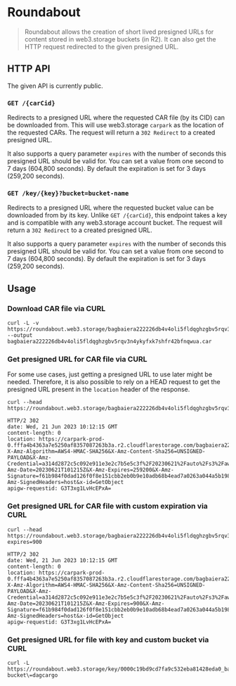 # Roundabout

> Roundabout allows the creation of short lived presigned URLs for content stored in web3.storage buckets (in R2). It can also get the HTTP request redirected to the given presigned URL.

## HTTP API

The given API is currently public.

### `GET /{carCid}`

Redirects to a presigned URL where the requested CAR file (by its CID) can be downloaded from. This will use web3.storage `carpark` as the location of the requested CARs. The request will return a `302 Redirect` to a created presigned URL.

It also supports a query parameter `expires` with the number of seconds this presigned URL should be valid for. You can set a value from one second to 7 days (604,800 seconds). By default the expiration is set for 3 days (259,200 seconds).

### `GET /key/{key}?bucket=bucket-name`

Redirects to a presigned URL where the requested bucket value can be downloaded from by its key. Unlike `GET /{carCid}`, this endpoint takes a key and is compatible with any web3.storage account bucket. The request will return a `302 Redirect` to a created presigned URL.

It also supports a query parameter `expires` with the number of seconds this presigned URL should be valid for. You can set a value from one second to 7 days (604,800 seconds). By default the expiration is set for 3 days (259,200 seconds).

## Usage

### Download CAR file via CURL

```console
curl -L -v https://roundabout.web3.storage/bagbaiera222226db4v4oli5fldqghzgbv5rqv3n4ykyfxk7shfr42bfnqwua --output bagbaiera222226db4v4oli5fldqghzgbv5rqv3n4ykyfxk7shfr42bfnqwua.car
```

### Get presigned URL for CAR file via CURL

For some use cases, just getting a presigned URL to use later might be needed. Therefore, it is also possible to rely on a HEAD request to get the presigned URL present in the `location` header of the response.

```console
curl --head https://roundabout.web3.storage/bagbaiera222226db4v4oli5fldqghzgbv5rqv3n4ykyfxk7shfr42bfnqwua

HTTP/2 302
date: Wed, 21 Jun 2023 10:12:15 GMT
content-length: 0
location: https://carpark-prod-0.fffa4b4363a7e5250af8357087263b3a.r2.cloudflarestorage.com/bagbaiera222226db4v4oli5fldqghzgbv5rqv3n4ykyfxk7shfr42bfnqwua/bagbaiera222226db4v4oli5fldqghzgbv5rqv3n4ykyfxk7shfr42bfnqwua.car?X-Amz-Algorithm=AWS4-HMAC-SHA256&X-Amz-Content-Sha256=UNSIGNED-PAYLOAD&X-Amz-Credential=a314d2872c5c092e911e3e2c7b5e5c3f%2F20230621%2Fauto%2Fs3%2Faws4_request&X-Amz-Date=20230621T101215Z&X-Amz-Expires=259200&X-Amz-Signature=f61b984f0dad126f0f8e151cbb2eb0b9e10adb68b4ead7a0263a044a5b1985a9&X-Amz-SignedHeaders=host&x-id=GetObject
apigw-requestid: G3T3xg1LvHcEPxA=
```

### Get presigned URL for CAR file with custom expiration via CURL

```console
curl --head https://roundabout.web3.storage/bagbaiera222226db4v4oli5fldqghzgbv5rqv3n4ykyfxk7shfr42bfnqwua?expires=900

HTTP/2 302
date: Wed, 21 Jun 2023 10:12:15 GMT
content-length: 0
location: https://carpark-prod-0.fffa4b4363a7e5250af8357087263b3a.r2.cloudflarestorage.com/bagbaiera222226db4v4oli5fldqghzgbv5rqv3n4ykyfxk7shfr42bfnqwua/bagbaiera222226db4v4oli5fldqghzgbv5rqv3n4ykyfxk7shfr42bfnqwua.car?X-Amz-Algorithm=AWS4-HMAC-SHA256&X-Amz-Content-Sha256=UNSIGNED-PAYLOAD&X-Amz-Credential=a314d2872c5c092e911e3e2c7b5e5c3f%2F20230621%2Fauto%2Fs3%2Faws4_request&X-Amz-Date=20230621T101215Z&X-Amz-Expires=900&X-Amz-Signature=f61b984f0dad126f0f8e151cbb2eb0b9e10adb68b4ead7a0263a044a5b1985a9&X-Amz-SignedHeaders=host&x-id=GetObject
apigw-requestid: G3T3xg1LvHcEPxA=
```

### Get presigned URL for file with key and custom bucket via CURL

```console
curl -L https://roundabout.web3.storage/key/0000c19bd9cd7fa9c532eba81428eda0_baga6ea4seaqpohse35l4xucs5mtabgewpp4mgtle7yym7em6ouvhgjb7wc2pcmq.car?bucket\=dagcargo
```
